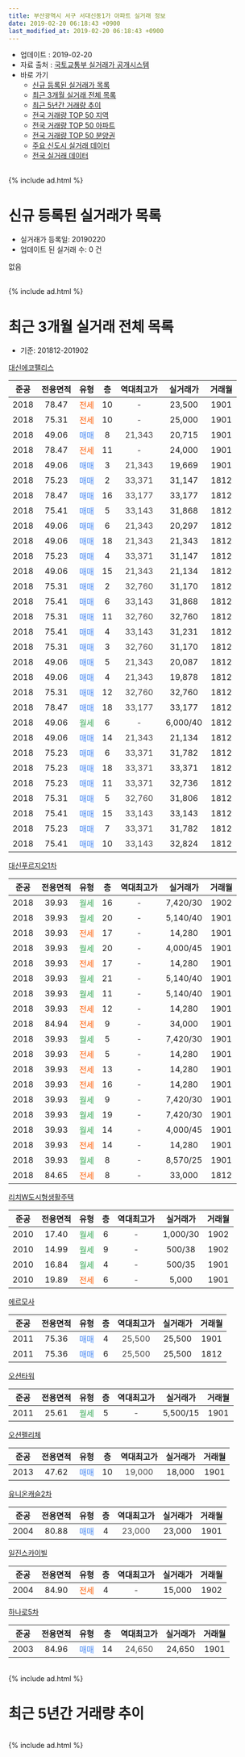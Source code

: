 ```yaml
---
title: 부산광역시 서구 서대신동1가 아파트 실거래 정보
date: 2019-02-20 06:18:43 +0900
last_modified_at: 2019-02-20 06:18:43 +0900
---
```


* 업데이트 : 2019-02-20
* 자료 출처 : [국토교통부 실거래가 공개시스템](http://rt.molit.go.kr)
* 바로 가기
    * [신규 등록된 실거래가 목록](#신규-등록된-실거래가-목록)
    * [최근 3개월 실거래 전체 목록](#최근-3개월-실거래-전체-목록)
    * [최근 5년간 거래량 추이](#최근-5년간-거래량-추이)
    * [전국 거래량 TOP 50 지역](https://inasie.github.io/apt-trade-info/최근-3개월-전국에서-가장-거래가-많이-발생한-지역)
    * [전국 거래량 TOP 50 아파트](https://inasie.github.io/apt-trade-info/최근-3개월-전국에서-가장-거래가-많이-발생한-아파트)
    * [전국 거래량 TOP 50 분양권](https://inasie.github.io/apt-trade-info/최근-3개월-전국에서-가장-거래가-많이-발생한-분양권)
    * [주요 신도시 실거래 데이터](https://inasie.github.io/apt-trade-info/주요-신도시)
    * [전국 실거래 데이터](https://inasie.github.io/apt-trade-info/전국)
<br>
{% include ad.html %}
<br>

# 신규 등록된 실거래가 목록
* 실거래가 등록일: 20190220
* 업데이트 된 실거래 수: 0 건

없음

<br>
{% include ad.html %}
<br>

# 최근 3개월 실거래 전체 목록
* 기준: 201812-201902


[대신에코팰리스](https://search.naver.com/search.naver?query=%EB%B6%80%EC%82%B0%EA%B4%91%EC%97%AD%EC%8B%9C+%EC%84%9C%EA%B5%AC+%EC%84%9C%EB%8C%80%EC%8B%A0%EB%8F%991%EA%B0%80+%EB%8C%80%EC%8B%A0%EC%97%90%EC%BD%94%ED%8C%B0%EB%A6%AC%EC%8A%A4)

|준공|전용면적|유형|층|역대최고가|실거래가|거래월|
|:---:|:---:|:---:|:---:|:---:|:---:|:---:|
|2018|78.47|<span style="color:#ff5a00">전세</span>|10|<span style="color:#444444">-</span>|23,500|1901|
|2018|75.31|<span style="color:#ff5a00">전세</span>|10|<span style="color:#444444">-</span>|25,000|1901|
|2018|49.06|<span style="color:#4285f3">매매</span>|8|<span style="color:#444444">21,343</span>|20,715|1901|
|2018|78.47|<span style="color:#ff5a00">전세</span>|11|<span style="color:#444444">-</span>|24,000|1901|
|2018|49.06|<span style="color:#4285f3">매매</span>|3|<span style="color:#444444">21,343</span>|19,669|1901|
|2018|75.23|<span style="color:#4285f3">매매</span>|2|<span style="color:#444444">33,371</span>|31,147|1812|
|2018|78.47|<span style="color:#4285f3">매매</span>|16|<span style="color:#444444">33,177</span>|33,177|1812|
|2018|75.41|<span style="color:#4285f3">매매</span>|5|<span style="color:#444444">33,143</span>|31,868|1812|
|2018|49.06|<span style="color:#4285f3">매매</span>|6|<span style="color:#444444">21,343</span>|20,297|1812|
|2018|49.06|<span style="color:#4285f3">매매</span>|18|<span style="color:#444444">21,343</span>|21,343|1812|
|2018|75.23|<span style="color:#4285f3">매매</span>|4|<span style="color:#444444">33,371</span>|31,147|1812|
|2018|49.06|<span style="color:#4285f3">매매</span>|15|<span style="color:#444444">21,343</span>|21,134|1812|
|2018|75.31|<span style="color:#4285f3">매매</span>|2|<span style="color:#444444">32,760</span>|31,170|1812|
|2018|75.41|<span style="color:#4285f3">매매</span>|6|<span style="color:#444444">33,143</span>|31,868|1812|
|2018|75.31|<span style="color:#4285f3">매매</span>|11|<span style="color:#444444">32,760</span>|32,760|1812|
|2018|75.41|<span style="color:#4285f3">매매</span>|4|<span style="color:#444444">33,143</span>|31,231|1812|
|2018|75.31|<span style="color:#4285f3">매매</span>|3|<span style="color:#444444">32,760</span>|31,170|1812|
|2018|49.06|<span style="color:#4285f3">매매</span>|5|<span style="color:#444444">21,343</span>|20,087|1812|
|2018|49.06|<span style="color:#4285f3">매매</span>|4|<span style="color:#444444">21,343</span>|19,878|1812|
|2018|75.31|<span style="color:#4285f3">매매</span>|12|<span style="color:#444444">32,760</span>|32,760|1812|
|2018|78.47|<span style="color:#4285f3">매매</span>|18|<span style="color:#444444">33,177</span>|33,177|1812|
|2018|49.06|<span style="color:#34a853">월세</span>|6|<span style="color:#444444">-</span>|6,000/40|1812|
|2018|49.06|<span style="color:#4285f3">매매</span>|14|<span style="color:#444444">21,343</span>|21,134|1812|
|2018|75.23|<span style="color:#4285f3">매매</span>|6|<span style="color:#444444">33,371</span>|31,782|1812|
|2018|75.23|<span style="color:#4285f3">매매</span>|18|<span style="color:#444444">33,371</span>|33,371|1812|
|2018|75.23|<span style="color:#4285f3">매매</span>|11|<span style="color:#444444">33,371</span>|32,736|1812|
|2018|75.31|<span style="color:#4285f3">매매</span>|5|<span style="color:#444444">32,760</span>|31,806|1812|
|2018|75.41|<span style="color:#4285f3">매매</span>|15|<span style="color:#444444">33,143</span>|33,143|1812|
|2018|75.23|<span style="color:#4285f3">매매</span>|7|<span style="color:#444444">33,371</span>|31,782|1812|
|2018|75.41|<span style="color:#4285f3">매매</span>|10|<span style="color:#444444">33,143</span>|32,824|1812|

[대신푸르지오1차](https://search.naver.com/search.naver?query=%EB%B6%80%EC%82%B0%EA%B4%91%EC%97%AD%EC%8B%9C+%EC%84%9C%EA%B5%AC+%EC%84%9C%EB%8C%80%EC%8B%A0%EB%8F%991%EA%B0%80+%EB%8C%80%EC%8B%A0%ED%91%B8%EB%A5%B4%EC%A7%80%EC%98%A41%EC%B0%A8)

|준공|전용면적|유형|층|역대최고가|실거래가|거래월|
|:---:|:---:|:---:|:---:|:---:|:---:|:---:|
|2018|39.93|<span style="color:#34a853">월세</span>|16|<span style="color:#444444">-</span>|7,420/30|1902|
|2018|39.93|<span style="color:#34a853">월세</span>|20|<span style="color:#444444">-</span>|5,140/40|1901|
|2018|39.93|<span style="color:#ff5a00">전세</span>|17|<span style="color:#444444">-</span>|14,280|1901|
|2018|39.93|<span style="color:#34a853">월세</span>|20|<span style="color:#444444">-</span>|4,000/45|1901|
|2018|39.93|<span style="color:#ff5a00">전세</span>|17|<span style="color:#444444">-</span>|14,280|1901|
|2018|39.93|<span style="color:#34a853">월세</span>|21|<span style="color:#444444">-</span>|5,140/40|1901|
|2018|39.93|<span style="color:#34a853">월세</span>|11|<span style="color:#444444">-</span>|5,140/40|1901|
|2018|39.93|<span style="color:#ff5a00">전세</span>|12|<span style="color:#444444">-</span>|14,280|1901|
|2018|84.94|<span style="color:#ff5a00">전세</span>|9|<span style="color:#444444">-</span>|34,000|1901|
|2018|39.93|<span style="color:#34a853">월세</span>|5|<span style="color:#444444">-</span>|7,420/30|1901|
|2018|39.93|<span style="color:#ff5a00">전세</span>|5|<span style="color:#444444">-</span>|14,280|1901|
|2018|39.93|<span style="color:#ff5a00">전세</span>|13|<span style="color:#444444">-</span>|14,280|1901|
|2018|39.93|<span style="color:#ff5a00">전세</span>|16|<span style="color:#444444">-</span>|14,280|1901|
|2018|39.93|<span style="color:#34a853">월세</span>|9|<span style="color:#444444">-</span>|7,420/30|1901|
|2018|39.93|<span style="color:#34a853">월세</span>|19|<span style="color:#444444">-</span>|7,420/30|1901|
|2018|39.93|<span style="color:#34a853">월세</span>|14|<span style="color:#444444">-</span>|4,000/45|1901|
|2018|39.93|<span style="color:#ff5a00">전세</span>|14|<span style="color:#444444">-</span>|14,280|1901|
|2018|39.93|<span style="color:#34a853">월세</span>|8|<span style="color:#444444">-</span>|8,570/25|1901|
|2018|84.65|<span style="color:#ff5a00">전세</span>|8|<span style="color:#444444">-</span>|33,000|1812|


<script async src="//pagead2.googlesyndication.com/pagead/js/adsbygoogle.js"></script>
<!-- 기본 -->
<ins class="adsbygoogle"
     style="display:block"
     data-ad-client="ca-pub-2446590836940007"
     data-ad-slot="1659523306"
     data-ad-format="auto"
     data-full-width-responsive="true"></ins>
<script>
(adsbygoogle = window.adsbygoogle || []).push({});
</script>


[리치W도시형생활주택](https://search.naver.com/search.naver?query=%EB%B6%80%EC%82%B0%EA%B4%91%EC%97%AD%EC%8B%9C+%EC%84%9C%EA%B5%AC+%EC%84%9C%EB%8C%80%EC%8B%A0%EB%8F%991%EA%B0%80+%EB%A6%AC%EC%B9%98W%EB%8F%84%EC%8B%9C%ED%98%95%EC%83%9D%ED%99%9C%EC%A3%BC%ED%83%9D)

|준공|전용면적|유형|층|역대최고가|실거래가|거래월|
|:---:|:---:|:---:|:---:|:---:|:---:|:---:|
|2010|17.40|<span style="color:#34a853">월세</span>|6|<span style="color:#444444">-</span>|1,000/30|1902|
|2010|14.99|<span style="color:#34a853">월세</span>|9|<span style="color:#444444">-</span>|500/38|1902|
|2010|16.84|<span style="color:#34a853">월세</span>|4|<span style="color:#444444">-</span>|500/35|1901|
|2010|19.89|<span style="color:#ff5a00">전세</span>|6|<span style="color:#444444">-</span>|5,000|1901|

[에르모사](https://search.naver.com/search.naver?query=%EB%B6%80%EC%82%B0%EA%B4%91%EC%97%AD%EC%8B%9C+%EC%84%9C%EA%B5%AC+%EC%84%9C%EB%8C%80%EC%8B%A0%EB%8F%991%EA%B0%80+%EC%97%90%EB%A5%B4%EB%AA%A8%EC%82%AC)

|준공|전용면적|유형|층|역대최고가|실거래가|거래월|
|:---:|:---:|:---:|:---:|:---:|:---:|:---:|
|2011|75.36|<span style="color:#4285f3">매매</span>|4|<span style="color:#444444">25,500</span>|25,500|1901|
|2011|75.36|<span style="color:#4285f3">매매</span>|6|<span style="color:#444444">25,500</span>|25,500|1812|

[오션타워](https://search.naver.com/search.naver?query=%EB%B6%80%EC%82%B0%EA%B4%91%EC%97%AD%EC%8B%9C+%EC%84%9C%EA%B5%AC+%EC%84%9C%EB%8C%80%EC%8B%A0%EB%8F%991%EA%B0%80+%EC%98%A4%EC%85%98%ED%83%80%EC%9B%8C)

|준공|전용면적|유형|층|역대최고가|실거래가|거래월|
|:---:|:---:|:---:|:---:|:---:|:---:|:---:|
|2011|25.61|<span style="color:#34a853">월세</span>|5|<span style="color:#444444">-</span>|5,500/15|1901|

[오션펠리체](https://search.naver.com/search.naver?query=%EB%B6%80%EC%82%B0%EA%B4%91%EC%97%AD%EC%8B%9C+%EC%84%9C%EA%B5%AC+%EC%84%9C%EB%8C%80%EC%8B%A0%EB%8F%991%EA%B0%80+%EC%98%A4%EC%85%98%ED%8E%A0%EB%A6%AC%EC%B2%B4)

|준공|전용면적|유형|층|역대최고가|실거래가|거래월|
|:---:|:---:|:---:|:---:|:---:|:---:|:---:|
|2013|47.62|<span style="color:#4285f3">매매</span>|10|<span style="color:#444444">19,000</span>|18,000|1901|

[유니온캐슬2차](https://search.naver.com/search.naver?query=%EB%B6%80%EC%82%B0%EA%B4%91%EC%97%AD%EC%8B%9C+%EC%84%9C%EA%B5%AC+%EC%84%9C%EB%8C%80%EC%8B%A0%EB%8F%991%EA%B0%80+%EC%9C%A0%EB%8B%88%EC%98%A8%EC%BA%90%EC%8A%AC2%EC%B0%A8)

|준공|전용면적|유형|층|역대최고가|실거래가|거래월|
|:---:|:---:|:---:|:---:|:---:|:---:|:---:|
|2004|80.88|<span style="color:#4285f3">매매</span>|4|<span style="color:#444444">23,000</span>|23,000|1901|

[일진스카이빌](https://search.naver.com/search.naver?query=%EB%B6%80%EC%82%B0%EA%B4%91%EC%97%AD%EC%8B%9C+%EC%84%9C%EA%B5%AC+%EC%84%9C%EB%8C%80%EC%8B%A0%EB%8F%991%EA%B0%80+%EC%9D%BC%EC%A7%84%EC%8A%A4%EC%B9%B4%EC%9D%B4%EB%B9%8C)

|준공|전용면적|유형|층|역대최고가|실거래가|거래월|
|:---:|:---:|:---:|:---:|:---:|:---:|:---:|
|2004|84.90|<span style="color:#ff5a00">전세</span>|4|<span style="color:#444444">-</span>|15,000|1902|

[하나로5차](https://search.naver.com/search.naver?query=%EB%B6%80%EC%82%B0%EA%B4%91%EC%97%AD%EC%8B%9C+%EC%84%9C%EA%B5%AC+%EC%84%9C%EB%8C%80%EC%8B%A0%EB%8F%991%EA%B0%80+%ED%95%98%EB%82%98%EB%A1%9C5%EC%B0%A8)

|준공|전용면적|유형|층|역대최고가|실거래가|거래월|
|:---:|:---:|:---:|:---:|:---:|:---:|:---:|
|2003|84.96|<span style="color:#4285f3">매매</span>|14|<span style="color:#444444">24,650</span>|24,650|1901|


<br>
{% include ad.html %}
<br>

# 최근 5년간 거래량 추이


<div style="width:100%;">
    <canvas id="deal_progress" height="200"></canvas>
</div>

<script>
new Chart(document.getElementById("deal_progress"), {
    type: 'line',
    data: {
        labels: ['201402','201403','201404','201405','201406','201407','201408','201409','201410','201411','201412','201501','201502','201503','201504','201505','201506','201507','201508','201509','201510','201511','201512','201601','201602','201603','201604','201605','201606','201607','201608','201609','201610','201611','201612','201701','201702','201703','201704','201705','201706','201707','201708','201709','201710','201711','201712','201801','201802','201803','201804','201805','201806','201807','201808','201809','201810','201811','201812','201901','201902'],
        datasets: [{
            label: '매매',
            pointRadius: 1,
            data: [5, 5, 2, 2, 0, 1, 2, 5, 5, 1, 1, 4, 1, 6, 5, 9, 10, 8, 8, 6, 9, 6, 3, 5, 5, 3, 2, 0, 2, 4, 0, 1, 6, 5, 4, 3, 6, 9, 21, 1, 7, 1, 2, 3, 2, 0, 2, 10, 10, 19, 7, 16, 9, 6, 3, 1, 4, 3, 25, 6, 0],
            borderColor: "rgba(255, 201, 14, 1)",
            backgroundColor: "rgba(255, 201, 14, 0.5)",
            fill: false,
            lineTension: 0
        },{
            label: '전월세',
            pointRadius: 1,
            data: [7, 6, 1, 3, 3, 2, 4, 0, 0, 3, 0, 4, 9, 3, 1, 3, 1, 1, 2, 0, 3, 0, 3, 7, 7, 3, 2, 2, 1, 2, 1, 1, 1, 2, 0, 5, 8, 1, 3, 1, 1, 2, 1, 2, 0, 1, 2, 9, 16, 28, 23, 26, 25, 23, 23, 4, 5, 4, 2, 23, 4],
            borderColor: "rgba(0, 141, 185, 1)",
            backgroundColor: "rgba(0, 141, 185, 0.5)",
            fill: false,
            lineTension: 0
        }
        ]
    },
    options: {
        responsive: true,
        title: {
            display: false
        },
        tooltips: {
            mode: 'index',
            intersect: false
        },
        hover: {
            mode: 'nearest',
            intersect: true
        },
        scales: {
            xAxes: [{
                display: true,
                scaleLabel: {
                    display: true,
                    labelString: '년/월'
                }
            }],
            yAxes: [{
                display: true,
                ticks: {
                    suggestedMin: 0,
                },
                scaleLabel: {
                    display: true,
                    labelString: '실거래 수'
                }
            }]
        }
    }
});

</script>


<br>
{% include ad.html %}
<br>

